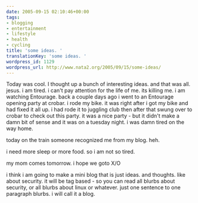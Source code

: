 ```yaml
---
date: 2005-09-15 02:10:46+00:00
tags:
- blogging
- entertainment
- lifestyle
- health
- cycling
title: 'some ideas. '
translationKey: 'some ideas. '
wordpress_id: 1129
wordpress_url: http://www.nata2.org/2005/09/15/some-ideas/
---
```


Today was cool. I thought up a bunch of  interesting ideas.  and that was all. jesus. i am tired. i can't pay attention for the life of me. its killing me.  i am watching Entourage. back a couple days ago i went to an Entourage opening party at crobar. i rode my bike. it was right after i got my bike and had fixed it all up. i had rode it to juggling club then after that swung over to crobar to check out this party. it was a nice party - but it didn't make a damn bit of sense and it was on a tuesday night. i was damn tired on the way home. 

today on the train someone recognized me from my blog. heh. 

i need more sleep or more food. so i am not so tired. 

my mom comes tomorrow. i hope we goto X/O

i think i am going to make a mini blog that is just ideas. and thoughts. like about security. it will be tag based - so you can read all blurbs about security, or all blurbs about linux or whatever. just one sentence to one paragraph blurbs. i will call it a blog.